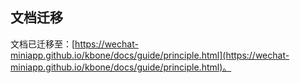 ## 文档迁移

文档已迁移至：[https://wechat-miniapp.github.io/kbone/docs/guide/principle.html](https://wechat-miniapp.github.io/kbone/docs/guide/principle.html)。
